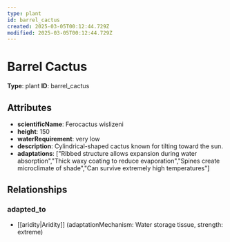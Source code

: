 ```yaml
---
type: plant
id: barrel_cactus
created: 2025-03-05T00:12:44.729Z
modified: 2025-03-05T00:12:44.729Z
---
```


# Barrel Cactus

**Type**: plant
**ID**: barrel_cactus

## Attributes

- **scientificName**: Ferocactus wislizeni
- **height**: 150
- **waterRequirement**: very low
- **description**: Cylindrical-shaped cactus known for tilting toward the sun.
- **adaptations**: ["Ribbed structure allows expansion during water absorption","Thick waxy coating to reduce evaporation","Spines create microclimate of shade","Can survive extremely high temperatures"]

## Relationships

### adapted_to

- [[aridity|Aridity]] (adaptationMechanism: Water storage tissue, strength: extreme)

